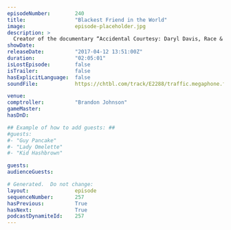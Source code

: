 ```yaml
---
episodeNumber:        240
title:                "Blackest Friend in the World"
image:                episode-placeholder.jpg
description: >
  Creator of the documentary “Accidental Courtesy: Daryl Davis, Race & America” Matt Ornstein drops by to discuss his new film with guests Brandon Johnson and Steve Agee. Steve Levy does a quick Jew and A. Featuring Dan Harmon, Jeff B. Davis, Spencer Cr...
showDate:             
releaseDate:          "2017-04-12 13:51:00Z"
duration:             "02:05:01"
isLostEpisode:        false
isTrailer:            false
hasExplicitLanguage:  false
soundFile:            https://chtbl.com/track/E2288/traffic.megaphone.fm/STA6664172127.mp3

venue:                
comptroller:          "Brandon Johnson"
gameMaster:           
hasDnD:               

## Example of how to add guests: ##
#guests:
#- "Guy Pancake"
#- "Lady Omelette"
#- "Kid Hashbrown"

guests:
audienceGuests:

# Generated.  Do not change:
layout:               episode
sequenceNumber:       257
hasPrevious:          True
hasNext:              True
podcastDynamiteId:    257
---
```


<!-- The episode description will be rendered here -->
<!-- Add your content below here -->

